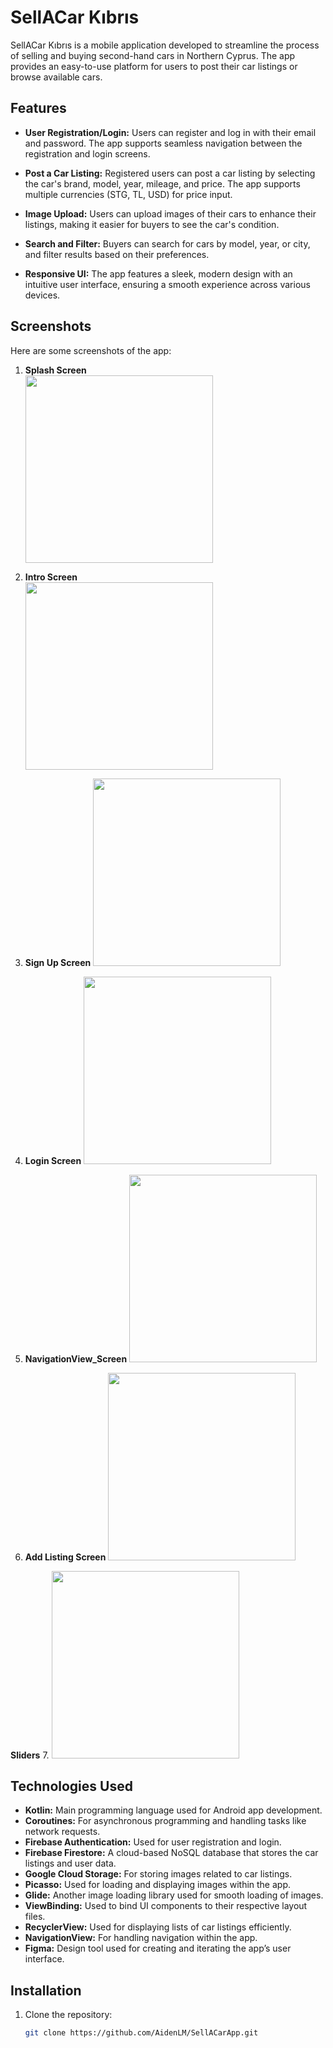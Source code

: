 # SellACar Kıbrıs

SellACar Kıbrıs is a mobile application developed to streamline the process of selling and buying second-hand cars in Northern Cyprus. The app provides an easy-to-use platform for users to post their car listings or browse available cars.

## Features

- **User Registration/Login:** Users can register and log in with their email and password. The app supports seamless navigation between the registration and login screens.
  
- **Post a Car Listing:** Registered users can post a car listing by selecting the car's brand, model, year, mileage, and price. The app supports multiple currencies (STG, TL, USD) for price input.
  
- **Image Upload:** Users can upload images of their cars to enhance their listings, making it easier for buyers to see the car's condition.

- **Search and Filter:** Buyers can search for cars by model, year, or city, and filter results based on their preferences.

- **Responsive UI:** The app features a sleek, modern design with an intuitive user interface, ensuring a smooth experience across various devices.

## Screenshots

Here are some screenshots of the app:

1. **Splash Screen**  
   <img src="https://github.com/AidenLM/SellACarApp/raw/main/screenshots/Splash_Screen.png" width="300">

2. **Intro Screen**  
   <img src = "https://github.com/AidenLM/SellACarApp/raw/main/screenshots/Intro_Screen.png" width = "300">

3. **Sign Up Screen** 
   <img src = "https://github.com/AidenLM/SellACarApp/raw/main/screenshots/SignUp_Screen.png" width = "300">

4. **Login Screen**
   <img src = "https://github.com/AidenLM/SellACarApp/raw/main/screenshots/Login_Screen.png" width = "300">

5. **NavigationView_Screen**
   <img src = "https://github.com/AidenLM/SellACarApp/raw/main/screenshots/NavigationView_Screen.png" width = "300">

6. **Add Listing Screen**
   <img src = "https://github.com/AidenLM/SellACarApp/raw/main/screenshots/Add_Listing_Screen.png" width = "300">

 **Sliders**
7. <img src = "https://github.com/AidenLM/SellACarApp/raw/main/screenshots/Sliders.png" width = "300">
   

## Technologies Used

- **Kotlin:** Main programming language used for Android app development.
- **Coroutines:** For asynchronous programming and handling tasks like network requests.
- **Firebase Authentication:** Used for user registration and login.
- **Firebase Firestore:** A cloud-based NoSQL database that stores the car listings and user data.
- **Google Cloud Storage:** For storing images related to car listings.
- **Picasso:** Used for loading and displaying images within the app.
- **Glide:** Another image loading library used for smooth loading of images.
- **ViewBinding:** Used to bind UI components to their respective layout files.
- **RecyclerView:** Used for displaying lists of car listings efficiently.
- **NavigationView:** For handling navigation within the app.
- **Figma:** Design tool used for creating and iterating the app’s user interface.

## Installation

1. Clone the repository:

   ```bash
   git clone https://github.com/AidenLM/SellACarApp.git
